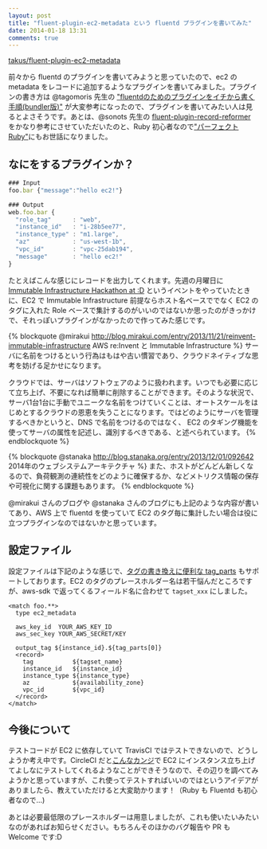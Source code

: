 ```yaml
---
layout: post
title: "fluent-plugin-ec2-metadata という fluentd プラグインを書いてみた"
date: 2014-01-18 13:31
comments: true
---
```


[takus/fluent-plugin-ec2-metadata](https://github.com/takus/fluent-plugin-ec2-metadata)

前々から fluentd のプラグインを書いてみようと思っていたので、ec2 の metadata をレコードに追加するようなプラグインを書いてみました。プラグインの書き方は @tagomoris 先生の ["fluentdのためのプラグインをイチから書く手順(bundler版)"](http://d.hatena.ne.jp/tagomoris/20120221/1329815126) が大変参考になったので、プラグインを書いてみたい人は見るとよさそうです。あとは、@sonots 先生の [fluent-plugin-record-reformer](https://github.com/sonots/fluent-plugin-record-reformer) をかなり参考にさせていただいたのと、Ruby 初心者なので["パーフェクトRuby"](http://www.amazon.co.jp/exec/obidos/ASIN/4774158798/takus-22/ref=nosim)にもお世話になりました。

## なにをするプラグインか？

```js
### Input
foo.bar {"message":"hello ec2!"}
```

```js
### Output
web.foo.bar {
  "role_tag"      : "web",
  "instance_id"   : "i-28b5ee77",
  "instance_type" : "m1.large",
  "az"            : "us-west-1b",
  "vpc_id"        : "vpc-25dab194",
  "message"       : "hello ec2!"
}
```

たとえばこんな感じにレコードを出力してくれます。先週の月曜日に [Immutable Infrastructure Hackathon at :D](http://blog.livedoor.jp/sonots/archives/35635267.html) というイベントをやっていたときに、EC2 で Immutable Infrastructure 前提ならホスト名ベースででなく EC2 のタグに入れた Role ベースで集計するのがいいのではないか思ったのがきっかけで、それっぽいプラグインがなかったので作ってみた感じです。

{% blockquote @mirakui http://blog.mirakui.com/entry/2013/11/21/reinvent-immutable-infrastructure AWS re:Invent と Immutable Infrastructure %}
サーバに名前をつけるという行為はもはや古い慣習であり、クラウドネイティブな思考を妨げる足かせになります。

クラウドでは、サーバはソフトウェアのように扱われます。いつでも必要に応じて立ち上げ、不要になれば簡単に削除することができます。そのような状況で、サーバ1台1台に手動でユニークな名前をつけていくことは、オートスケールをはじめとするクラウドの恩恵を失うことになります。ではどのようにサーバを管理するべきかというと、DNS で名前をつけるのではなく、 EC2 のタギング機能を使ってサーバの属性を記述し、識別するべきである、と述べられています。
{% endblockquote %}

{% blockquote @stanaka http://blog.stanaka.org/entry/2013/12/01/092642 2014年のウェブシステムアーキテクチャ %}
また、ホストがどんどん新しくなるので、負荷観測の連続性をどのように確保するか、などメトリクス情報の保存や可視化に関する課題もあります。
{% endblockquote %}

@mirakui さんのブログや @stanaka さんのブログにも上記のような内容が書いてあり、AWS 上で fluentd を使っていて EC2 のタグ毎に集計したい場合は役に立つプラグインなのではないかと思っています。

## 設定ファイル

設定ファイルは下記のような感じで、[タグの書き換えに便利な tag_parts](http://y-ken.hatenablog.com/entry/fluentd-how-to-use-tag_parts-placeholder) もサポートしております。EC2 のタグのプレースホルダー名は若干悩んだところですが、aws-sdk で返ってくるフィールド名に合わせて `tagset_xxx` にしました。

    <match foo.**>
      type ec2_metadata

      aws_key_id  YOUR_AWS_KEY_ID
      aws_sec_key YOUR_AWS_SECRET/KEY

      output_tag ${instance_id}.${tag_parts[0]}
      <record>
        tag           ${tagset_name}
        instance_id   ${instance_id}
        instance_type ${instance_type}
        az            ${availability_zone}
        vpc_id        ${vpc_id}
      </record>
    </match>

## 今後について

テストコードが EC2 に依存していて TravisCI ではテストできないので、どうしようか考え中です。CircleCI だと[こんなカンジ](http://d.hatena.ne.jp/naoya/20131215/1387090668)で EC2 にインスタンス立ち上げてよしなにテストしてくれるようなことができそうなので、その辺りを調べてみようかと思っていますが、これ使ってテストすればいいのではというアイデアがありましたら、教えていただけると大変助かります！（Ruby も Fluentd も初心者なので...)

あとは必要最低限のプレースホルダーは用意しましたが、これも使いたいみたいなのがあればお知らせください。もちろんそのほかのバグ報告や PR も Welcome です:D

